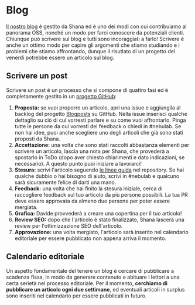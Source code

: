 # Blog

[Il nostro blog](https://nebulab.it/blog/) è gestito da Shana ed è uno dei modi con cui contribuiamo
al panorama OSS, nonché un modo per farci conoscere da potenziali clienti. Chiunque può scrivere sul
blog e tutti sono incoraggiati a farlo! Scrivere è anche un ottimo modo per capire gli argomenti che
stiamo studiando e i problemi che stiamo affrontando, dunque il risutlato di un progetto del venerdì
potrebbe essere un articolo sul blog.

## Scrivere un post

Scrivere un post è un processo che si compone di quattro fasi ed è completamente gestito in un
[progetto GitHub](https://github.com/nebulab/nebulab/projects/3):

1. **Proposta:** se vuoi proporre un articolo, apri una issue e aggiungila al backlog del progetto
[Blogposts](https://github.com/nebulab/nebulab/projects/3) su GitHub. Nella issue inserisci qualche
dettaglio su ciò di cui vorresti parlare e su come vuoi affrontarlo. Pinga tutte le persone da cui
vorresti del feedback o chiedi in #nebulab. Se non hai idee, puoi anche scegliere uno degli articoli
che già sono stati proposti da Shana.
2. **Accettazione:** una volta che sono stati raccolti abbastanza elementi per scrivere un articolo,
lascia una nota per Shana, che provederà a spostarlo in ToDo (dopo aver chiesto chiarimenti e dato
indicazioni, se necessario). A questo punto puoi iniziare a lavorarci!
3. **Stesura:** scrivi l'articolo seguendo [le linee guida](https://github.com/nebulab/nebulab/blob/master/source/blog/posts/2050-01-01-blogpost-template.html.markdown)
nel repository. Se hai qualche dubbio o hai bisogno di aiuto, scrivi in #nebulab e qualcuno sarà
sicuramente felice di darti una mano.
4. **Feedback:** una volta che hai finito la stesura iniziale, cerca di raccogliere feedback sul tuo
articolo da più persone possibili. La tua PR deve essere approvata da almeno due persone per poter
essere mergiata.
5. **Grafica:** Davide provvederà a creare una copertina per il tuo articolo!
6. **Review SEO:** dopo che l'articolo è stato finalizzato, Shana lascerà una review per
l'ottimizzazione SEO dell'articolo.
7. **Approvazione:** una volta mergiato, l'articolo sarà inserito nel calendario editoriale per
essere pubblicato non appena arriva il momento.

## Calendario editoriale

Un aspetto fondamentale del tenere un blog è cercare di pubblicare a scadenza fissa, in modo da
generare contenuto e abituare i lettori a una certa serietà nel processo editoriale. Per il momento,
**cerchiamo di pubblicare un articolo ogni due settimane**, ed eventuali articoli in surplus sono
inseriti nel calendario per essere pubblicati in futuro.
